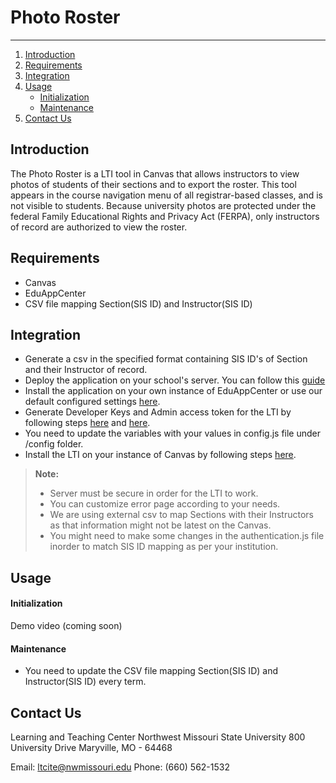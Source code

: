
# Photo Roster
-------------

1. [Introduction](#introduction)
2. [Requirements](#requirements)
3. [Integration](#integration)
4. [Usage](#usage)
   - [Initialization](#initialization)
   - [Maintenance](#maintenance)
5. [Contact Us](#contact-us)

## Introduction

The Photo Roster is a LTI tool in Canvas that allows instructors to view photos of students of their sections and to export the roster. This tool appears in the course navigation menu of all registrar-based classes, and is not visible to students. Because university photos are protected under the federal Family Educational Rights and Privacy Act (FERPA), only instructors of record are authorized to view the roster. 

## Requirements
- Canvas
- EduAppCenter
- CSV file mapping Section(SIS ID) and Instructor(SIS ID)
## Integration
- Generate a csv in the specified format containing SIS ID's of Section and their Instructor of record.
- Deploy the application on your school's server. You can follow this [guide][2]
- Install the application on your own instance of EduAppCenter or use our default configured settings [here][3]. 
- Generate Developer Keys and Admin access token for the LTI by following steps [here][4] and [here][5].
- You need to update the variables with your values in config.js file under /config folder.
- Install the LTI on your instance of Canvas by following steps [here][6].

> **Note:**
> - Server must be secure in order for the LTI to work.
> - You can customize error page according to your needs.
> - We are using external csv to map Sections with their Instructors as that information might not be latest on the Canvas.
> - You might need to make some changes in the authentication.js file inorder to match SIS ID mapping as per your institution.

## Usage
#### Initialization
Demo video (coming soon)
#### Maintenance
- You need to update the CSV file mapping Section(SIS ID) and Instructor(SIS ID) every term.


## Contact Us
Learning and Teaching Center
Northwest Missouri State University
800 University Drive
Maryville, MO - 64468

Email: [ltcite@nwmissouri.edu](ltcite@nwmissouri.edu)
Phone: (660) 562-1532

[1]: https://canvas.instructure.com/
[2]: https://www.digitalocean.com/community/tutorials/how-to-set-up-a-node-js-application-for-production-on-ubuntu-16-04
[3]: http://eduappcenter.com/
[4]: https://community.canvaslms.com/docs/DOC-10864-4214441833
[5]: https://community.canvaslms.com/docs/DOC-10806-4214724194
[6]: https://community.canvaslms.com/docs/DOC-10756-421474559
